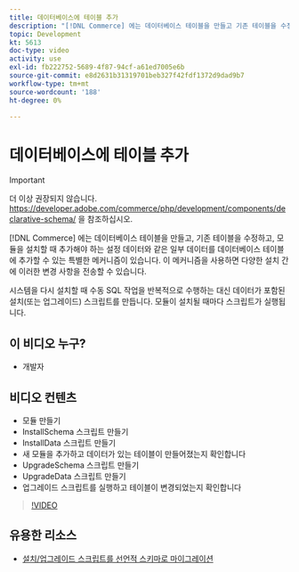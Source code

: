 ```yaml
---
title: 데이터베이스에 테이블 추가
description: "[!DNL Commerce] 에는 데이터베이스 테이블을 만들고 기존 테이블을 수정하고 데이터를 추가할 수 있는 특별한 메커니즘이 있습니다."
topic: Development
kt: 5613
doc-type: video
activity: use
exl-id: fb222752-5689-4f87-94cf-a61ed7005e6b
source-git-commit: e8d2631b31319701beb327f42fdf1372d9dad9b7
workflow-type: tm+mt
source-wordcount: '188'
ht-degree: 0%

---
```


# 데이터베이스에 테이블 추가

>[!IMPORTANT]
>
>더 이상 권장되지 않습니다. https://developer.adobe.com/commerce/php/development/components/declarative-schema/ 을 참조하십시오.


[!DNL Commerce] 에는 데이터베이스 테이블을 만들고, 기존 테이블을 수정하고, 모듈을 설치할 때 추가해야 하는 설정 데이터와 같은 일부 데이터를 데이터베이스 테이블에 추가할 수 있는 특별한 메커니즘이 있습니다. 이 메커니즘을 사용하면 다양한 설치 간에 이러한 변경 사항을 전송할 수 있습니다.

시스템을 다시 설치할 때 수동 SQL 작업을 반복적으로 수행하는 대신 데이터가 포함된 설치(또는 업그레이드) 스크립트를 만듭니다. 모듈이 설치될 때마다 스크립트가 실행됩니다.

## 이 비디오 누구?

- 개발자

## 비디오 컨텐츠

- 모듈 만들기
- InstallSchema 스크립트 만들기
- InstallData 스크립트 만들기
- 새 모듈을 추가하고 데이터가 있는 테이블이 만들어졌는지 확인합니다
- UpgradeSchema 스크립트 만들기
- UpgradeData 스크립트 만들기
- 업그레이드 스크립트를 실행하고 테이블이 변경되었는지 확인합니다

>[!VIDEO](https://video.tv.adobe.com/v/35791?quality=12&learn=on)

## 유용한 리소스

- [설치/업그레이드 스크립트를 선언적 스키마로 마이그레이션](https://developer.adobe.com/commerce/php/development/components/declarative-schema/migration-scripts/)

